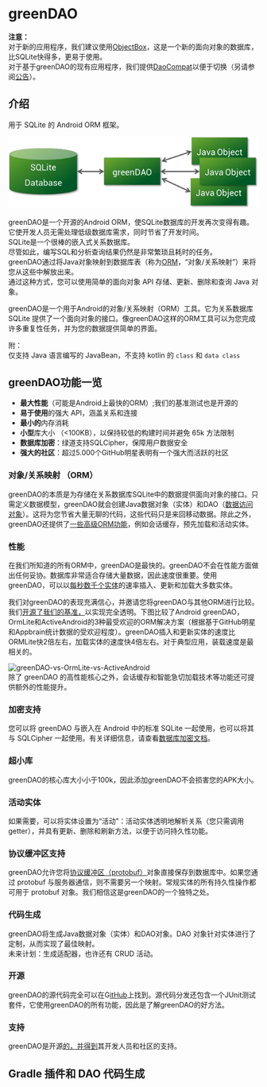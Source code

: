 # greenDAO

**注意：**  
对于新的应用程序，我们建议使用[ObjectBox](https://objectbox.io)，这是一个新的面向对象的数据库，比SQLite快得多，更易于使用。  
对于基于greenDAO的现有应用程序，我们提供[DaoCompat](https://greenrobot.org/greendao/documentation/objectbox-compat/)以便于切换（另请参阅[公告](https://greenrobot.org/release/daocompat-greendao-on-objectbox/)）。

## 介绍

用于 SQLite 的 Android ORM 框架。

![greenDAO-orm](greenDAO-orm.webp)

greenDAO是一个开源的Android ORM，使SQLite数据库的开发再次变得有趣。  
它使开发人员无需处理低级数据库需求，同时节省了开发时间。  
SQLite是一个很棒的嵌入式关系数据库。  
尽管如此，编写SQL和分析查询结果仍然是非常繁琐且耗时的任务。  
greenDAO通过将Java对象映射到数据库表（称为[ORM](http://en.wikipedia.org/wiki/Object-relational_mapping)，“对象/关系映射”）来将您从这些中解放出来。  
通过这种方式，您可以使用简单的面向对象 API 存储、更新、删除和查询 Java 对象。

greenDAO是一个用于Android的对象/关系映射（ORM）工具。它为关系数据库 SQLite 提供了一个面向对象的接口。像greenDAO这样的ORM工具可以为您完成许多重复性任务，并为您的数据提供简单的界面。

附：  
仅支持 Java 语言编写的 JavaBean，不支持 kotlin 的 `class` 和 `data class`

## greenDAO功能一览

- **最大性能**（可能是Android上最快的ORM）;我们的基准测试也是开源的
- **易于使用**的强大 API，涵盖关系和连接
- **最小的**内存消耗
- **小型**库大小 （<100KB），以保持较低的构建时间并避免 65k 方法限制
- **数据库加密**：绿道支持SQLCipher，保障用户数据安全
- **强大的社区**：超过5.000个GitHub明星表明有一个强大而活跃的社区

### 对象/关系映射 （ORM）

greenDAO的本质是为存储在关系数据库SQLite中的数据提供面向对象的接口。只需定义数据模型，greenDAO就会创建Java数据对象（实体）和DAO（[数据访问对象](http://en.wikipedia.org/wiki/Data_access_object)）。这将为您节省大量无聊的代码，这些代码只是来回移动数据。除此之外，greenDAO还提供了[一些高级ORM功能](http://greenrobot.org/2011/08/12/greendao-2nd-preview/ "greenDAO 2nd Preview")，例如会话缓存，预先加载和活动实体。

### 性能

在我们所知道的所有ORM中，greenDAO是最快的。greenDAO不会在性能方面做出任何妥协。数据库非常适合存储大量数据，因此速度很重要。使用 greenDAO，可以以[每秒数千个实体](http://greenrobot.org/2011/10/23/current-performance-figures/ "Current performance figures")的速率插入、更新和加载大多数实体。

我们对greenDAO的表现充满信心，并邀请您将greenDAO与其他ORM进行比较。我们[开源了我们的基准，](https://github.com/greenrobot/android-database-performance)以实现完全透明。下图比较了Android greenDAO，OrmLite和ActiveAndroid的3种最受欢迎的ORM解决方案（根据基于GitHub明星和Appbrain统计数据的受欢迎程度）。greenDAO插入和更新实体的速度比ORMLite快2倍左右，加载实体的速度快4倍左右。对于典型应用，装载速度是最相关的。

![greenDAO-vs-OrmLite-vs-ActiveAndroid](https://cdn-bcjmb.nitrocdn.com/TnSylzMAaqTUpyZGFJFCauZdmmedkCXh/assets/static/optimized/rev-0d7ed20/wordpress/wp-content/uploads/greenDAO-vs-OrmLite-vs-ActiveAndroid.png)  
除了 greenDAO 的高性能核心之外，会话缓存和智能急切加载技术等功能还可提供额外的性能提升。

### 加密支持

您可以将 greenDAO 与嵌入在 Android 中的标准 SQLite 一起使用，也可以将其与 SQLCipher 一起使用。有关详细信息，请查看[数据库加密文档](http://greenrobot.org/greendao/documentation/database-encryption/)。

### 超小库

greenDAO的核心库大小小于100k，因此添加greenDAO不会损害您的APK大小。

### 活动实体

如果需要，可以将实体设置为“活动”：活动实体透明地解析关系（您只需调用 getter），并具有更新、删除和刷新方法，以便于访问持久性功能。

### 协议缓冲区支持

greenDAO允许您将[协议缓冲区（protobuf）](http://code.google.com/p/protobuf/)对象直接保存到数据库中。如果您通过 protobuf 与服务器通信，则不需要另一个映射。常规实体的所有持久性操作都可用于 protobuf 对象。我们相信这是greenDAO的一个独特之处。

### 代码生成

greenDAO将生成Java数据对象（实体）和DAO对象。DAO 对象针对实体进行了定制，从而实现了最佳映射。  
未来计划：生成适配器，也许还有 CRUD 活动。

### 开源

greenDAO的源代码完全可以在G[itHub](https://github.com/greenrobot/greenDAO)上找到。源代码分发还包含一个JUnit测试套件，它使用greenDAO的所有功能，因此是了解greenDAO的好方法。

### 支持

greenDAO是开源[的，并得到](http://greenrobot.org/contact-support/ "Contact/Support")其开发人员和社区的支持。

## Gradle 插件和 DAO 代码生成

